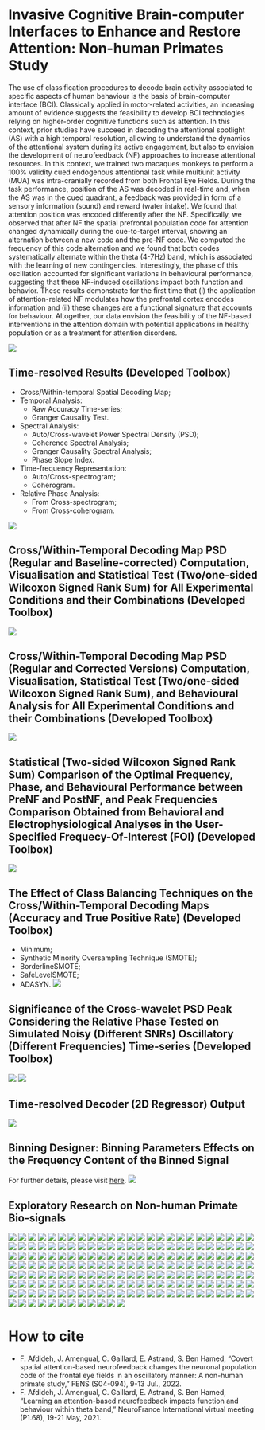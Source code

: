 # Invasive Cognitive Brain-computer Interfaces to Enhance and Restore Attention: Non-human Primates Study
The use of classification procedures to decode brain activity associated to specific aspects of human behaviour is the basis of brain-computer interface (BCI). Classically applied in motor-related activities, an increasing amount of evidence suggests the feasibility to develop BCI technologies relying on higher-order cognitive functions such as attention. In this context, prior studies have succeed in decoding the attentional spotlight (AS) with a high temporal resolution, allowing to understand the dynamics of the attentional system during its active engagement, but also to envision the development of neurofeedback (NF) approaches to increase attentional resources. In this context, we trained two macaques monkeys to perform a 100% validity cued endogenous attentional task while multiunit activity (MUA) was intra-cranially recorded from both Frontal Eye Fields. During the task performance, position of the AS was decoded in real-time and, when the AS was in the cued quadrant, a feedback was provided in form of a sensory information (sound) and reward (water intake). 
We found that attention position was encoded differently after the NF. Specifically, we observed that after NF the spatial prefrontal population code for attention changed dynamically during the cue-to-target interval, showing an alternation between a new code and the pre-NF code. We computed the frequency of this code alternation and we found that both codes systematically alternate within the theta (4-7Hz) band, which is associated with the learning of new contingencies. Interestingly, the phase of this oscillation accounted for significant variations in behavioural performance, suggesting that these NF-induced oscillations impact both function and behavior. 
These results demonstrate for the first time that (i) the application of attention-related NF modulates how the prefrontal cortex encodes information and (ii) these changes are a functional signature that accounts for behaviour. Altogether, our data envision the feasibility of the NF-based interventions in the attention domain with potential applications in healthy population or as a treatment for attention disorders.

![](ppt/NF2021.png)

## Time-resolved Results (Developed Toolbox)
* Cross/Within-temporal Spatial Decoding Map;
* Temporal Analysis:
  * Raw Accuracy Time-series;
  * Granger Causality Test.
* Spectral Analysis:
  * Auto/Cross-wavelet Power Spectral Density (PSD);
  * Coherence Spectral Analysis;
  * Granger Causality Spectral Analysis;
  * Phase Slope Index.
* Time-frequency Representation:
  * Auto/Cross-spectrogram;
  * Coherogram.
* Relative Phase Analysis:
  * From Cross-spectrogram;
  * From Cross-coherogram.
  
![](ppt/Instantaneous.gif)

## Cross/Within-Temporal Decoding Map PSD (Regular and Baseline-corrected) Computation, Visualisation and Statistical Test (Two/one-sided Wilcoxon Signed Rank Sum) for All Experimental Conditions and their Combinations (Developed Toolbox) 
![](ppt/PSD-GUI.gif)

## Cross/Within-Temporal Decoding Map PSD (Regular and Corrected Versions) Computation, Visualisation, Statistical Test (Two/one-sided Wilcoxon Signed Rank Sum), and Behavioural Analysis for All Experimental Conditions and their Combinations (Developed Toolbox) 
![](ppt/PSD-GUI2.gif)

## Statistical (Two-sided Wilcoxon Signed Rank Sum) Comparison of the Optimal Frequency, Phase, and Behavioural Performance between PreNF and PostNF, and Peak Frequencies Comparison Obtained from Behavioral and Electrophysiological Analyses in the User-Specified Frequecy-Of-Interest (FOI) (Developed Toolbox)
![](ppt/MUA-Behave-FOI.gif)

## The Effect of Class Balancing Techniques on the Cross/Within-Temporal Decoding Maps (Accuracy and True Positive Rate) (Developed Toolbox)
* Minimum;
* Synthetic Minority Oversampling Technique (SMOTE);
* BorderlineSMOTE;
* SafeLevelSMOTE;
* ADASYN.
![](ppt/CWTDM_AccTPR_detailed_balancing_.gif) 

## Significance of the Cross-wavelet PSD Peak Considering the Relative Phase Tested on Simulated Noisy (Different SNRs) Oscillatory (Different Frequencies) Time-series (Developed Toolbox)
![](ppt/NoisySignals_2Hz12.gif)
![](ppt/WaveletcrossPSD_2Hz12_.gif)

## Time-resolved Decoder (2D Regressor) Output
![](ppt/decoderOutput-10RptFast.gif)

## Binning Designer: Binning Parameters Effects on the Frequency Content of the Binned Signal
For further details, please visit [here](https://github.com/fardinafdideh/binning-designer).
![](/ppt/all.gif)

## Exploratory Research on Non-human Primate Bio-signals
![](ppt/Diapositive1.PNG)
![](ppt/Diapositive2.PNG)
![](ppt/Diapositive3.PNG)
![](ppt/Diapositive4.PNG)
![](ppt/Diapositive5.PNG)
![](ppt/Diapositive6.PNG)
![](ppt/Diapositive7.PNG)
![](ppt/Diapositive8.PNG)
![](ppt/Diapositive9.PNG)
![](ppt/Diapositive10.PNG)
![](ppt/Diapositive11.PNG)
![](ppt/Diapositive12.PNG)
![](ppt/Diapositive13.PNG)
![](ppt/Diapositive14.PNG)
![](ppt/Diapositive15.PNG)
![](ppt/Diapositive16.PNG)
![](ppt/Diapositive17.PNG)
![](ppt/Diapositive18.PNG)
![](ppt/Diapositive19.PNG)
![](ppt/Diapositive20.PNG)
![](ppt/Diapositive21.PNG)
![](ppt/Diapositive22.PNG)
![](ppt/Diapositive23.PNG)
![](ppt/Diapositive24.PNG)
![](ppt/Diapositive25.PNG)
![](ppt/Diapositive26.PNG)
![](ppt/Diapositive27.PNG)
![](ppt/Diapositive28.PNG)
![](ppt/Diapositive29.PNG)
![](ppt/Diapositive30.PNG)
![](ppt/Diapositive31.PNG)
![](ppt/Diapositive32.PNG)
![](ppt/Diapositive33.PNG)
![](ppt/Diapositive34.PNG)
![](ppt/Diapositive35.PNG)
![](ppt/Diapositive36.PNG)
![](ppt/Diapositive37.PNG)
![](ppt/Diapositive38.PNG)
![](ppt/Diapositive39.PNG)
![](ppt/Diapositive40.PNG)
![](ppt/Diapositive41.PNG)
![](ppt/Diapositive42.PNG)
![](ppt/Diapositive43.PNG)
![](ppt/Diapositive44.PNG)
![](ppt/Diapositive45.PNG)
![](ppt/Diapositive46.PNG)
![](ppt/Diapositive47.PNG)
![](ppt/Diapositive48.PNG)
![](ppt/Diapositive49.PNG)
![](ppt/Diapositive50.PNG)
![](ppt/Diapositive51.PNG)
![](ppt/Diapositive52.PNG)
![](ppt/Diapositive53.PNG)
![](ppt/Diapositive54.PNG)
![](ppt/Diapositive55.PNG)
![](ppt/Diapositive56.PNG)
![](ppt/Diapositive57.PNG)
![](ppt/Diapositive58.PNG)
![](ppt/Diapositive59.PNG)
![](ppt/Diapositive60.PNG)
![](ppt/Diapositive61.PNG)
![](ppt/Diapositive62.PNG)
![](ppt/Diapositive63.PNG)
![](ppt/Diapositive64.PNG)
![](ppt/Diapositive65.PNG)
![](ppt/Diapositive66.PNG)
![](ppt/Diapositive67.PNG)
![](ppt/Diapositive68.PNG)
![](ppt/Diapositive69.PNG)
![](ppt/Diapositive70.PNG)
![](ppt/Diapositive71.PNG)
![](ppt/Diapositive72.PNG)
![](ppt/Diapositive73.PNG)
![](ppt/Diapositive74.PNG)
![](ppt/Diapositive75.PNG)
![](ppt/Diapositive76.PNG)
![](ppt/Diapositive77.PNG)
![](ppt/Diapositive78.PNG)
![](ppt/Diapositive79.PNG)
![](ppt/Diapositive80.PNG)
![](ppt/Diapositive81.PNG)
![](ppt/Diapositive82.PNG)
![](ppt/Diapositive83.PNG)
![](ppt/Diapositive84.PNG)
![](ppt/Diapositive85.PNG)
![](ppt/Diapositive86.PNG)
![](ppt/Diapositive87.PNG)
![](ppt/Diapositive88.PNG)
![](ppt/Diapositive89.PNG)
![](ppt/Diapositive90.PNG)
![](ppt/Diapositive91.PNG)
![](ppt/Diapositive92.PNG)
![](ppt/Diapositive93.PNG)
![](ppt/Diapositive94.PNG)
![](ppt/Diapositive95.PNG)
![](ppt/Diapositive96.PNG)
![](ppt/Diapositive97.PNG)
![](ppt/Diapositive98.PNG)
![](ppt/Diapositive99.PNG)
![](ppt/Diapositive100.PNG)
![](ppt/Diapositive101.PNG)
![](ppt/Diapositive102.PNG)
![](ppt/Diapositive103.PNG)
![](ppt/Diapositive104.PNG)
![](ppt/Diapositive105.PNG)
![](ppt/Diapositive106.PNG)
![](ppt/Diapositive107.PNG)
![](ppt/Diapositive108.PNG)
![](ppt/Diapositive109.PNG)
![](ppt/Diapositive110.PNG)
![](ppt/Diapositive111.PNG)
![](ppt/Diapositive112.PNG)
![](ppt/Diapositive113.PNG)
![](ppt/Diapositive114.PNG)
![](ppt/Diapositive115.PNG)
![](ppt/Diapositive116.PNG)
![](ppt/Diapositive117.PNG)
![](ppt/Diapositive118.PNG)
![](ppt/Diapositive119.PNG)
![](ppt/Diapositive120.PNG)
![](ppt/Diapositive121.PNG)
![](ppt/Diapositive122.PNG)
![](ppt/Diapositive123.PNG)
![](ppt/Diapositive124.PNG)
![](ppt/Diapositive125.PNG)
![](ppt/Diapositive126.PNG)
![](ppt/Diapositive127.PNG)
![](ppt/Diapositive128.PNG)
![](ppt/Diapositive129.PNG)
![](ppt/Diapositive130.PNG)
![](ppt/Diapositive131.PNG)
![](ppt/Diapositive132.PNG)
![](ppt/Diapositive133.PNG)
![](ppt/Diapositive134.PNG)
![](ppt/Diapositive135.PNG)
![](ppt/Diapositive136.PNG)
![](ppt/Diapositive137.PNG)
![](ppt/Diapositive138.PNG)
![](ppt/Diapositive139.PNG)
![](ppt/Diapositive140.PNG)
![](ppt/Diapositive141.PNG)
![](ppt/Diapositive142.PNG)
![](ppt/Diapositive143.PNG)
![](ppt/Diapositive144.PNG)
![](ppt/Diapositive145.PNG)
![](ppt/Diapositive146.PNG)
![](ppt/Diapositive147.PNG)
![](ppt/Diapositive148.PNG)
![](ppt/Diapositive149.PNG)
![](ppt/Diapositive150.PNG)
![](ppt/Diapositive151.PNG)
![](ppt/Diapositive152.PNG)
![](ppt/Diapositive153.PNG)
![](ppt/Diapositive154.PNG)
![](ppt/Diapositive155.PNG)
![](ppt/Diapositive156.PNG)
![](ppt/Diapositive157.PNG)
![](ppt/Diapositive158.PNG)
![](ppt/Diapositive159.PNG)
![](ppt/Diapositive160.PNG)
![](ppt/Diapositive161.PNG)
![](ppt/Diapositive162.PNG)
![](ppt/Diapositive163.PNG)
![](ppt/Diapositive164.PNG)
![](ppt/Diapositive165.PNG)
![](ppt/Diapositive166.PNG)
![](ppt/Diapositive167.PNG)
![](ppt/Diapositive168.PNG)
![](ppt/Diapositive169.PNG)
![](ppt/Diapositive170.PNG)
![](ppt/Diapositive171.PNG)
![](ppt/Diapositive172.PNG)
![](ppt/Diapositive173.PNG)
![](ppt/Diapositive174.PNG)
![](ppt/Diapositive175.PNG)
![](ppt/Diapositive176.PNG)
![](ppt/Diapositive177.PNG)
![](ppt/Diapositive178.PNG)
![](ppt/Diapositive179.PNG)
![](ppt/Diapositive180.PNG)
![](ppt/Diapositive181.PNG)
![](ppt/Diapositive182.PNG)
![](ppt/Diapositive183.PNG)
![](ppt/Diapositive184.PNG)
![](ppt/Diapositive185.PNG)
![](ppt/Diapositive186.PNG)
![](ppt/Diapositive187.PNG)

# How to cite
* F. Afdideh, J. Amengual, C. Gaillard, E. Astrand, S. Ben Hamed, “Covert spatial attention-based neurofeedback changes the neuronal population code of the frontal eye fields in an oscillatory manner: A non-human primate study,” FENS (S04-094), 9-13 Jul., 2022.
* F. Afdideh, J. Amengual, C. Gaillard, E. Astrand, S. Ben Hamed, “Learning an attention-based neurofeedback impacts function and behaviour within theta band,” NeuroFrance International virtual meeting (P1.68), 19-21 May, 2021.
